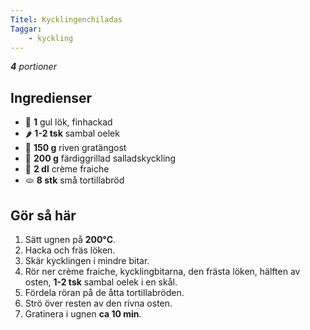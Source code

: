 ```yaml
---
Titel: Kycklingenchiladas
Taggar:
    - kyckling
---
```


_**4** portioner_

## Ingredienser

- :onion: **1** gul lök, finhackad
- :hot_pepper: **1-2 tsk** sambal oelek
- :cheese: **150 g** riven gratängost
- :poultry_leg: **200 g** färdiggrillad salladskyckling
- :milk_glass: **2 dl** crème fraiche
- :flatbread: **8 stk** små tortillabröd

## Gör så här

1. Sätt ugnen på **200°C**.
2. Hacka och fräs löken.
3. Skär kycklingen i mindre bitar.
4. Rör ner crème fraiche, kycklingbitarna, den frästa löken, hälften av osten, **1-2 tsk** sambal oelek i en skål.
5. Fördela röran på de åtta tortillabröden.
6. Strö över resten av den rivna osten.
7. Gratinera i ugnen **ca 10 min**.

